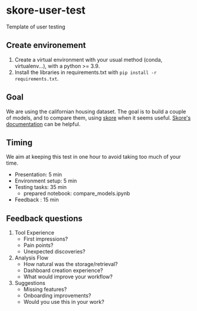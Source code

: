 # skore-user-test
Template of user testing

## Create environement

1. Create a virtual environment with your usual method (conda, virtualenv...), with a python >= 3.9.
2. Install the libraries in requirements.txt with `pip install -r requirements.txt`.

## Goal

We are using the californian housing dataset. The goal is to build a couple of models, and to compare them, using [skore](https://github.com/probabl-ai/skore) when it seems useful. [Skore's documentation](https://probabl-ai.github.io/skore/latest/index.html) can be helpful.

## Timing

We aim at keeping this test in one hour to avoid taking too much of your time.  
- Presentation: 5 min
- Environment setup: 5 min
- Testing tasks: 35 min
    - prepared notebook: compare_models.ipynb
- Feedback : 15 min

## Feedback questions

1. Tool Experience
    - First impressions?
    - Pain points?
    - Unexpected discoveries?
2. Analysis Flow
    - How natural was the storage/retrieval?
    - Dashboard creation experience?
    - What would improve your workflow?
3. Suggestions
    - Missing features?
    - Onboarding improvements?
    - Would you use this in your work?

